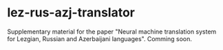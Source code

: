 # lez-rus-azj-translator
Supplementary material for the paper "Neural machine translation system for Lezgian, Russian and Azerbaijani languages". Comming soon.
